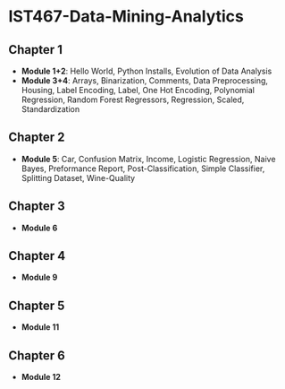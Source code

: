 # IST467-Data-Mining-Analytics

## Chapter 1
* **Module 1+2**:  Hello World, Python Installs, Evolution of Data Analysis
* **Module 3+4**: Arrays, Binarization, Comments, Data Preprocessing, Housing, Label Encoding, 
      Label, One Hot Encoding, Polynomial Regression, Random Forest Regressors, Regression, Scaled, Standardization
## Chapter 2
* **Module 5**: Car, Confusion Matrix, Income, Logistic Regression, Naive Bayes, Preformance Report, Post-Classification, Simple Classifier, Splitting Dataset, Wine-Quality
## Chapter 3
* **Module 6**
## Chapter 4
* **Module 9**
## Chapter 5
* **Module 11**
## Chapter 6
* **Module 12**
